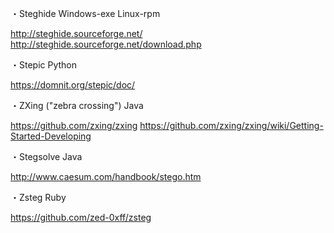 
・Steghide
Windows-exe
Linux-rpm

http://steghide.sourceforge.net/
http://steghide.sourceforge.net/download.php

・Stepic
Python

https://domnit.org/stepic/doc/

・ZXing ("zebra crossing")
Java

https://github.com/zxing/zxing
https://github.com/zxing/zxing/wiki/Getting-Started-Developing

・Stegsolve
Java

http://www.caesum.com/handbook/stego.htm

・Zsteg
Ruby

https://github.com/zed-0xff/zsteg

